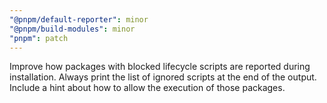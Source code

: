 ```yaml
---
"@pnpm/default-reporter": minor
"@pnpm/build-modules": minor
"pnpm": patch
---
```


Improve how packages with blocked lifecycle scripts are reported during installation. Always print the list of ignored scripts at the end of the output. Include a hint about how to allow the execution of those packages.
